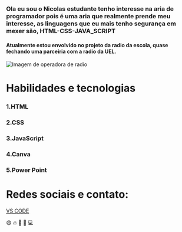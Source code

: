 ### Ola eu sou o Nicolas estudante tenho interesse na aria de programador pois é uma aria que realmente prende meu interesse, as linguagens que eu mais tenho segurança em mexer são, HTML-CSS-JAVA_SCRIPT
#### Atualmente estou envolvido no projeto da radio da escola, quase fechando uma parceiria com a radio da UEL.
![Imagem de operadora de radio](https://encrypted-tbn0.gstatic.com/images?q=tbn:ANd9GcQ13YulFceEIEzHt64Ga61WMOovt2M_rL14SQ&s)
# Habilidades e tecnologias
### 1.HTML
### 2.CSS
### 3.JavaScript
### 4.Canva
### 5.Power Point
# Redes sociais e contato:
[VS CODE](http://127.0.0.1:3000/relogio.html)

:smile: :fire: :file_folder: :space_invader: :computer: 

<!--
**NexStage675/NexStage675** is a ✨ _special_ ✨ repository because its `README.md` (this file) appears on your GitHub profile.
| ![Open Sourcerer](/Media/Badges/
- 🔭 I’m currently working on ...
- 🌱 I’m currently learning ...
- 👯 I’m looking to collaborate on ...
- 🤔 I’m looking for help with ...
- 💬 Ask me about ...
- 📫 How to reach me: ...
- 😄 Pronouns: ...
- ⚡ Fun fact: ...
-->
